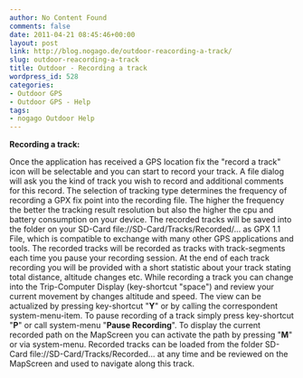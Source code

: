 ```yaml
---
author: No Content Found
comments: false
date: 2011-04-21 08:45:46+00:00
layout: post
link: http://blog.nogago.de/outdoor-reacording-a-track/
slug: outdoor-reacording-a-track
title: Outdoor - Recording a track
wordpress_id: 528
categories:
- Outdoor GPS
- Outdoor GPS - Help
tags:
- nogago Outdoor Help
---
```


**Recording a track:**

Once the application has received a GPS location fix the "record a track" icon will be selectable and you can start to record your track. A file dialog will ask you the kind of track you wish to record and additional comments for this record. The selection of tracking type determines the frequency of recording a GPX fix point into the recording file. The higher the frequency the better the tracking result resolution but also the higher the cpu and battery consumption on your device. The recorded tracks will be saved into the folder on your SD-Card file://SD-Card/Tracks/Recorded/... as GPX 1.1 File, which is compatible to exchange with many other GPS applications and tools. The recorded tracks will be recorded as tracks with track-segments each time you pause your recording session. At the end of each track recording you will be provided with a short statistic about your track stating total distance, altitude changes etc. While recording a track you can change into the Trip-Computer Display (key-shortcut "space") and review your current movement by changes altitude and speed. The view can be actualized by pressing key-shortcut "**Y**" or by calling the correspondent system-menu-item. To pause recording of a track simply press key-shortcut "**P**" or call system-menu "**Pause Recording**". To display the current recorded path on the MapScreen you can activate the path by pressing "**M**" or via system-menu. Recorded tracks can be loaded from the folder SD-Card file://SD-Card/Tracks/Recorded... at any time and be reviewed on the MapScreen and used to navigate along this track.
